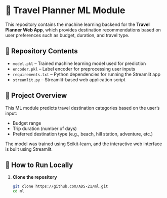 # 🤖 Travel Planner ML Module

This repository contains the machine learning backend for the **Travel Planner Web App**, which provides destination recommendations based on user preferences such as budget, duration, and travel type.

## 📁 Repository Contents

- `model.pkl` – Trained machine learning model used for prediction
- `encoder.pkl` – Label encoder for preprocessing user inputs
- `requirements.txt` – Python dependencies for running the Streamlit app
- `streamlit.py` – Streamlit-based web application script

## 🧠 Project Overview

This ML module predicts travel destination categories based on the user’s input:
- Budget range
- Trip duration (number of days)
- Preferred destination type (e.g., beach, hill station, adventure, etc.)

The model was trained using Scikit-learn, and the interactive web interface is built using Streamlit.

## 🚀 How to Run Locally

1. **Clone the repository**
   ```bash
   git clone https://github.com/ADS-21/ml.git
   cd ml
